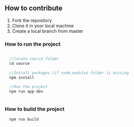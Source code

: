 ## How to contribute
1. Fork the repository
2. Clone it in yoor local machine
3. Create a local branch from master

### How to run the project
```javascript

  //locate source folder
  cd source
  
  //Install packages (if node_modules folder is missing
  npm install
  
  //Run the project
  npm run app-dev
  
```

### How to build the project
```
  npm run build
```
